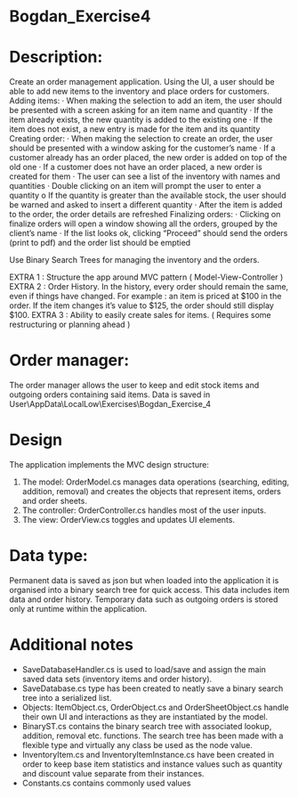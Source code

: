 # Bogdan_Exercise4
# Description:
            	
Create an order management application. Using the UI, a user should be able to add new items to the inventory and place orders for customers.
Adding items:
·         When making the selection to add an item, the user should be presented with a screen asking for an item name and quantity
·         If the item already exists, the new quantity is added to the existing one
·         If the item does not exist, a new entry is made for the item and its quantity
Creating order:
·         When making the selection to create an order, the user should be presented with a window asking for the customer’s name
·         If a customer already has an order placed, the new order is added on top of the old one
·         If a customer does not have an order placed, a new order is created for them
·         The user can see a list of the inventory with names and quantities
·         Double clicking on an item will prompt the user to enter a quantity
o   If the quantity is greater than the available stock, the user should be warned and asked to insert a different quantity
·         After the item is added to the order, the order details are refreshed
Finalizing orders:
·         Clicking on finalize orders will open a window showing all the orders, grouped by the client’s name
·         If the list looks ok, clicking “Proceed” should send the orders (print to pdf) and the order list should be emptied
 
Use Binary Search Trees for managing the inventory and the orders.

EXTRA 1 : Structure the app around MVC pattern ( Model-View-Controller )
EXTRA 2 : Order History. In the history, every order should remain the same, even if things have changed. For example : an item is priced at $100 in the order. If the item changes it’s value to $125, the order should still display $100.
EXTRA 3 : Ability to easily create sales for items. ( Requires some restructuring or planning ahead )



# Order manager:
The order manager allows the user to keep and edit stock items and outgoing orders containing said items. Data is saved in User\AppData\LocalLow\Exercises\Bogdan_Exercise_4

# Design
The application implements the MVC design structure:
1. The model: OrderModel.cs manages data operations (searching, editing, addition, removal) and creates the objects that represent items,  orders and order sheets.
2. The controller: OrderController.cs handles most of the user inputs.
3. The view: OrderView.cs toggles and updates UI elements.

# Data type:
Permanent data is saved as json but when loaded into the application it is organised into a binary search tree for quick access. This data includes item data and order history.
Temporary data such as outgoing orders is stored only at runtime within the application.

# Additional notes
- SaveDatabaseHandler.cs is used to load/save and assign the main saved data sets (inventory items and order history).
- SaveDatabase.cs type has been created to neatly save a binary search tree into a serialized list.
- Objects: ItemObject.cs, OrderObject.cs and OrderSheetObject.cs handle their own UI and interactions as they are instantiated by the model.
- BinaryST.cs contains the binary search tree with associated lookup, addition, removal etc. functions. The search tree has been made with a flexible type and virtually any class be used as the node value.
- InventoryItem.cs and InventoryItemInstance.cs have been created in order to keep base item statistics and instance values such as quantity and discount value separate from their instances.
- Constants.cs contains commonly used values
